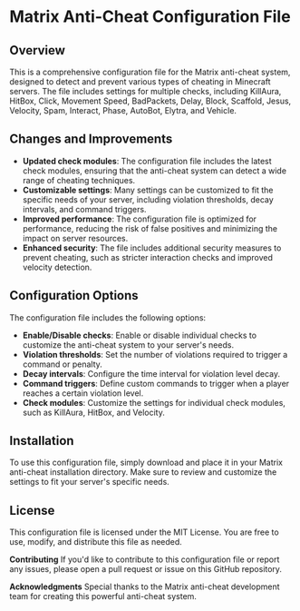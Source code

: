 **Matrix Anti-Cheat Configuration File**
=====================================

**Overview**
-----------

This is a comprehensive configuration file for the Matrix anti-cheat system, designed to detect and prevent various types of cheating in Minecraft servers. The file includes settings for multiple checks, including KillAura, HitBox, Click, Movement Speed, BadPackets, Delay, Block, Scaffold, Jesus, Velocity, Spam, Interact, Phase, AutoBot, Elytra, and Vehicle.

**Changes and Improvements**
---------------------------

* **Updated check modules**: The configuration file includes the latest check modules, ensuring that the anti-cheat system can detect a wide range of cheating techniques.
* **Customizable settings**: Many settings can be customized to fit the specific needs of your server, including violation thresholds, decay intervals, and command triggers.
* **Improved performance**: The configuration file is optimized for performance, reducing the risk of false positives and minimizing the impact on server resources.
* **Enhanced security**: The file includes additional security measures to prevent cheating, such as stricter interaction checks and improved velocity detection.

**Configuration Options**
-------------------------

The configuration file includes the following options:

* **Enable/Disable checks**: Enable or disable individual checks to customize the anti-cheat system to your server's needs.
* **Violation thresholds**: Set the number of violations required to trigger a command or penalty.
* **Decay intervals**: Configure the time interval for violation level decay.
* **Command triggers**: Define custom commands to trigger when a player reaches a certain violation level.
* **Check modules**: Customize the settings for individual check modules, such as KillAura, HitBox, and Velocity.

**Installation**
--------------

To use this configuration file, simply download and place it in your Matrix anti-cheat installation directory. Make sure to review and customize the settings to fit your server's specific needs.

**License**
-------

This configuration file is licensed under the MIT License. You are free to use, modify, and distribute this file as needed.

**Contributing**
If you'd like to contribute to this configuration file or report any issues, please open a pull request or issue on this GitHub repository.

**Acknowledgments**
Special thanks to the Matrix anti-cheat development team for creating this powerful anti-cheat system.
